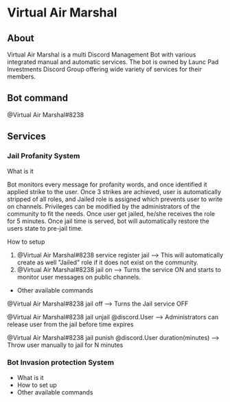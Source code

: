 # Virtual Air Marshal

## About

Virtual Air Marshal is a multi Discord Management Bot with various integrated manual and automatic services.
The bot is owned by Launc Pad Investments Discord Group offering wide variety of services for their members.

## Bot command
@Virtual Air Marshal#8238 

## Services

### Jail Profanity System
What is it

Bot monitors every message for profanity words, and once identified it applied strike to the user. Once 3 strikes are achieved, user is automatically
stripped of all roles, and Jailed role is assigned which prevents user to write on channels. Privileges can be modified by the administrators of the community
to fit the needs. Once user get jailed, he/she receives the role for 5 minutes. Once jail time is served, bot will automatically restore the users state to 
pre-jail time. 

How to setup 

1. @Virtual Air Marshal#8238 service register jail --> This will automatically create as well "Jailed" role if it does not exist on the community.
2. @Virtual Air Marshal#8238 jail on --> Turns the service ON and starts to monitor user messages on public channels.

- Other available commands

@Virtual Air Marshal#8238 jail off --> Turns the Jail service OFF

@Virtual Air Marshal#8238 jail unjail @discord.User --> Administrators can release user from the jail before time expires

@Virtual Air Marshal#8238 jail punish @discord.User duration(minutes) --> Throw user manually to jail for N minutes

### Bot Invasion protection System
- What is it
- How to set up
- Other available commands